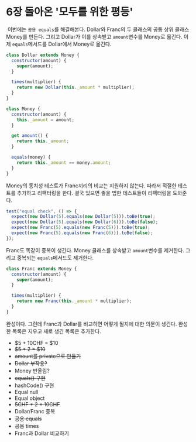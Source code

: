 # 6장 돌아온 '모두를 위한 평등'

&nbsp;이번에는 `공용 equals`를 해결해본다. Dollar와 Franc의 두 클래스의 공통 상위 클래스 Money를 만든다. 그리고 Dollar가 이를 상속받고 `amount`변수를 Money로 옮긴다. 이제 `equals`메서드를 Dollar에서 Money로 옮긴다.

```javascript
class Dollar extends Money {
  constructor(amount) {
    super(amount);
  }

  times(multiplier) {
    return new Dollar(this._amount * multiplier);
  }
}
```

```javascript
class Money {
  constructor(amount) {
    this._amount = amount;
  }

  get amount() {
    return this._amount;
  }

  equals(money) {
    return this._amount == money.amount;
  }
}
```

Money의 동치성 테스트가 Franc끼리의 비교는 지원하지 않는다. 따라서 적절한 테스트를 추가하고 리팩터링을 한다. 결국 있으면 좋을 법한 테스트들이 리팩터링을 도와준다.

```javascript
test("equal check", () => {
  expect(new Dollar(5).equals(new Dollar(5))).toBe(true);
  expect(new Dollar(5).equals(new Dollar(6))).toBe(false);
  expect(new Franc(5).equals(new Franc(5))).toBe(true);
  expect(new Franc(5).equals(new Franc(6))).toBe(false);
});
```

Franc도 똑같이 중복이 생긴다. Money 클래스를 상속받고 `amount`변수를 제거한다. 그리고 중복되는 `equals`메서드도 제거한다.

```javascript
class Franc extends Money {
  constructor(amount) {
    super(amount);
  }

  times(multiplier) {
    return new Franc(this._amount * multiplier);
  }
}
```

완성이다. 그런데 Franc과 Dollar를 비교하면 어떻게 될지에 대한 의문이 생긴다. 완성한 목록은 지우고 새로 생긴 목록은 추가한다.

- $5 + 10CHF = $10
- ~~$5 \* 2 = $10~~
- ~~amount를 private으로 만들기~~
- ~~Dollar 부작용?~~
- Money 반올림?
- ~~equals() 구현~~
- hashCode() 구현
- Equal null
- Equal object
- ~~5CHF \* 2 = 10CHF~~
- Dollar/Franc 중복
- ~~공용 equals~~
- 공용 times
- Franc과 Dollar 비교하기
